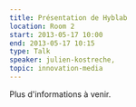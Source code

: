 ```yaml
---
title: Présentation de Hyblab
location: Room 2
start: 2013-05-17 10:00
end: 2013-05-17 10:15
type: Talk
speaker: julien-kostreche,
topic: innovation-media
---
```


Plus d'informations à venir.
